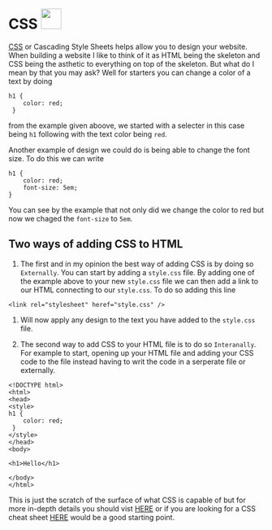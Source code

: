 # CSS <img src="https://img.icons8.com/external-flaticons-lineal-color-flat-icons/344/external-css-computer-science-flaticons-lineal-color-flat-icons-2.png" width="40" height="40">
[CSS](https://developer.mozilla.org/en-US/docs/Learn/CSS/First_steps/What_is_CSS) or Cascading Style Sheets helps allow you to design your website. When building a website I like to think of it as HTML being the skeleton and CSS being the asthetic to everything on top of the skeleton. But what do I mean by that you may ask? Well for starters you can change a color of a text by doing  

```
h1 {  
    color: red;
 }

```  

from the example given aboove, we started with a selecter in this case being `h1` following with the text color being `red`.  

Another example of design we could do is being able to change the font size. To do this we can write

```
h1 {
    color: red;
    font-size: 5em;
}

```

You can see by the example that not only did we change the color to red but now we chaged the `font-size` to `5em`.

## Two ways of adding CSS to HTML

1. The first and in my opinion the best way of adding CSS is by doing so `Externally`. You can start by adding a 
`style.css` file. By adding one of the example above to your new `style.css` file we can then add a link to our HTML connecting to our `style.css`. To do so adding this line 
```
<link rel="stylesheet" heref="style.css" />
```

1. Will now apply any design to the text you have added to the `style.css` file.

2. The second way to add CSS to your HTML file is to do so `Interanally`. For example to start, opening up your HTML file and adding your CSS code to the file instead having to writ the code in a serperate file or externally.  

```
<!DOCTYPE html>
<html>
<head>
<style>
h1 {  
    color: red;
 }
</style>
</head>
<body>

<h1>Hello</h1>

</body>
</html>

```  

This is just the scratch of the surface of what CSS is capable of but for more in-depth details you should vist [HERE](https://developer.mozilla.org/en-US/docs/Learn/CSS/First_steps/What_is_CSS) or if you are looking for a CSS cheat sheet [HERE](https://htmlcheatsheet.com/css/) would be a good starting point.